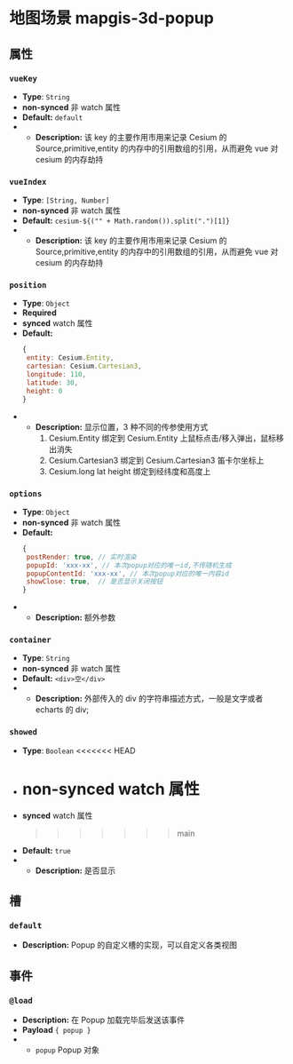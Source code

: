 # 地图场景 mapgis-3d-popup

## 属性

### `vueKey`

- **Type**: `String`
- **non-synced** 非 watch 属性
- **Default:** `default`
- - **Description:** 该 key 的主要作用市用来记录 Cesium 的 Source,primitive,entity 的内存中的引用数组的引用，从而避免 vue 对 cesium 的内存劫持

### `vueIndex`

- **Type**: `[String, Number]`
- **non-synced** 非 watch 属性
- **Default:** `cesium-${("" + Math.random()).split(".")[1]}`
- - **Description:** 该 key 的主要作用市用来记录 Cesium 的 Source,primitive,entity 的内存中的引用数组的引用，从而避免 vue 对 cesium 的内存劫持

### `position`

- **Type**: `Object`
- **Required**
- **synced** watch 属性
- **Default:**
  ```js
  {
   entity: Cesium.Entity,
   cartesian: Cesium.Cartesian3,
   longitude: 110,
   latitude: 30,
   height: 0
  }
  ```
- - **Description:** 显示位置，3 种不同的传参使用方式
    1. Cesium.Entity 绑定到 Cesium.Entity 上鼠标点击/移入弹出，鼠标移出消失
    2. Cesium.Cartesian3 绑定到 Cesium.Cartesian3 笛卡尔坐标上
    3. Cesium.long lat height 绑定到经纬度和高度上

### `options`

- **Type**: `Object`
- **non-synced** 非 watch 属性
- **Default:**
  ```js
  {
   postRender: true, // 实时渲染
   popupId: 'xxx-xx', // 本次popup对应的唯一id,不传随机生成
   popupContentId: 'xxx-xx', // 本次popup对应的唯一内容id
   showClose: true,  // 是否显示关闭按钮
  }
  ```
- - **Description:** 额外参数

### `container`

- **Type**: `String`
- **non-synced** 非 watch 属性
- **Default:** `<div>空</div>`
- - **Description:** 外部传入的 div 的字符串描述方式，一般是文字或者 echarts 的 div;

### `showed`

- **Type**: `Boolean`
  <<<<<<< HEAD
- # **non-synced** watch 属性
- **synced** watch 属性
  > > > > > > > main
- **Default:** `true`
- - **Description:** 是否显示

## 槽

### `default`

- **Description:** Popup 的自定义槽的实现，可以自定义各类视图

## 事件

### `@load`

- **Description:** 在 Popup 加载完毕后发送该事件
- **Payload** `{ popup }`
- - `popup` Popup 对象

